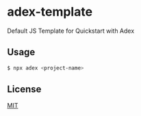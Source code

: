 # adex-template

Default JS Template for Quickstart with Adex

## Usage

```sh
$ npx adex <project-name>
```

## License

[MIT](/LICENSE)
